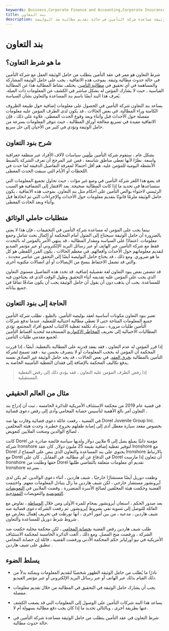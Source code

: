 ```yaml
---
keywords: Business,Corporate Finance and Accounting,Corporate Insurance
title: بند التعاون
description: يتطلب شرط التعاون في عقد التأمين من حامل الوثيقة مساعدة شركة التأمين في حالة تقديم مطالبة ضد البوليصة.
---
```


# بند التعاون
## ما هو شرط التعاون؟

شرط التعاون هو ممر في عقد التأمين يتطلب من حامل الوثيقة العمل مع شركة التأمين في حالة حدوث مطالبة وثيقة. بموجب هذه الاتفاقية ، يجب على حامل الوثيقة المشاركة والمساهمة في أي تحقيق في [مطالبة التأمين](/insurance_claim). يختلف نشاط المطالبة هذا عن المطالبة القياسية ، حيث لا يشارك المؤمن له بشكل مباشر في الكشف عن المعلومات ذات الصلة. يُعرف هذا البند أيضًا باسم بند المساعدة والتعاون بشأن السياسة.

يساعد بند التعاون شركة التأمين في الحصول على معلومات إضافية حول طبيعة الظروف الكامنة وراء المطالبة. في بعض الحالات ، قد يكون لدى الطرف المؤمن عليه معلومات مفصلة حول الأحداث قبل وأثناء وبعد وقوع الحدث المغطى. علاوة على ذلك ، فإن الاتفاقية مفيدة في تسريع معالجة أوراق المطالبة ، حيث تتوفر المعلومات بسرعة من حامل الوثيقة وتؤدي في كثير من الأحيان إلى حل سريع.

## شرح بنود التعاون

بشكل عام ، ستقوم شركة التأمين [بتأمين](/underwriting) سياسات لآلاف الأفراد عبر منطقة جغرافية واسعة. نظرًا لأنها تغطي مناطق شاسعة ، فمن غير المرجح أن تعرف الشركة بالضبط الأنشطة اليومية للمؤمن عليه. هم أقل احتمالا لمعرفة التفاصيل الدقيقة لما حدث في اللحظات أو الأيام التي سبقت الحدث المغطى.

قد يضع هذا اللغز شركة التأمين في وضع غير مؤات ، حيث تحاول تجميع المعلومات التي ستساعدها في تحديد ما إذا كانت المطالبة صحيحة. يعد الافتقار إلى الشفافية هو السبب الرئيسي لاحتواء بوالص التأمين على أحكام مثل بند التعاون. بموجب هذه الاتفاقية ، يكون حامل الوثيقة ملزمًا قانونًا بتقديم معلومات حول الأحداث والإجراءات التي تم اتخاذها قبل وأثناء وبعد الحادث المغطى.

## متطلبات حاملي الوثائق

بينما يجب على المؤمن له مساعدة شركة التأمين في التحقيقات ، فإن هذا لا يعني بالضرورة أن حامل الوثيقة سيحتاج إلى المثول أمام المحكمة أو إكمال بحث شامل وجمع معلومات. اعتمادًا على السياسة ومقدار المطالبة ، قد ينتهي الأمر بالمؤمن له بالتحدث فقط مع شركة التأمين عبر الهاتف أو عبر رسائل البريد الإلكتروني أو عبر مؤتمر الفيديو لتقديم معلوماتهم حول الأحداث وأفعالهم. في معظم الحالات ، يكون الفرز اللفظي هو كل ما هو ضروري. ومع ذلك ، قد يحتاج حامل البوليصة أيضًا إلى التحقق من عناصر محددة ، والتي قد تشمل الاحتفاظ بنسخ من الإيصالات أو أي اتصالات مكتوبة أخرى.

قد تتضمن بعض بنود التعاون لغة تفصيلية إضافية. قد تحدد هذه التفاصيل مستوى التعاون الذي يجب على المؤمن عليه تقديمه أثناء التحقيق وطول الوقت الذي قد يحتاجون فيه للمساعدة. يجب أن يذهب دون أن يقول أن حامل الوثيقة يجب أن يكون صادقًا تمامًا في جميع بياناته.

## الحاجة إلى بنود التعاون

تعتبر بنود التعاون مكونات أساسية لعقد بوليصة التأمين. بالطبع ، تطلب شركة التأمين جميع المعلومات المتاحة حتى لا تغطي مطالبة احتيالية للتغطية. عندما تدفع شركات التأمين طلبات مزورة ، ستزداد تكلفة تغطية الاكتتاب لجميع أفراد المجتمع. تؤدي المطالبات الاحتيالية إلى تحريف [المخاطر الاكتوارية](/actuarialrisk) المستخدمة لتحديد أقساط التأمين لجميع مقدمي طلبات التأمين.

إذا قرر المؤمن له عدم التعاون ، فقد يفقد قدرته على المطالبة بالتغطية. أيضًا ، إذا قررت المحكمة أن المؤمن له يحجب المعلومات أو لا يتصرف بحسن نية ، فقد تسمح لشركة التأمين بالمطالبة [بخرق العقد](/breach-of-contract). في بعض الحالات ، قد يجد حامل الوثيقة غير الصادق نفسه يدفع تكاليف المحكمة بالإضافة إلى فقدان التغطية التأمينية الخاصة به.

> إذا رفض الطرف المؤمن عليه التعاون ، فقد يؤدي ذلك إلى رفض التغطية المستقبلية.

>

## مثال من العالم الحقيقي

في قضية عام 2019 من محكمة الاستئناف الأمريكية للدائرة الخامسة ، ثبت أن إدراج بند التعاون أمر بالغ الأهمية لتأسيس حصانة المحامي وأدى إلى رفض دعوى قضائية .

في القضية ، رفعت عائلة دعوى قضائية وفازت بها ضد Dorel Juvenile Group Inc. بخصوص مقعد سيارة معطل أدى إلى إصابة طفلهم بجروح خطيرة. وجدت هيئة المحلفين لصالح الوالدين ومنحت الملايين كتعويض .

كانت Dorel مؤمنة ذاتيًا بمبلغ يصل إلى 6 ملايين دولار ولديها سياسة فائضة صادرة عن شركة Ironshore لتوفير تغطية إضافية بقيمة 25 مليون دولار. كان عقد Ironshore مع Dorel يحتوي على بند المساعدة والتعاون الذي ينص على السماح لـ Ironshore بالارتباط مع Dorel في الدفاع عن أي مطالبة. في المقابل ، كان على Dorel أن تتعاون إذا مارست Ironshore حقها وطلبت من Dorel تقديم أي معلومات متعلقة بالتقاضي طلبها Ironshore بسرعة .

وظفت دوريل أيضًا مستشارًا خارجيًا ، شيف هاردين ، أثناء دعوى الوالدين. لم يكن لدى آيرونشور مستشار خارجي ، لكن شيف هاردين ما زال يتبادل المعلومات معهم. واختتمت القضية وحكمت هيئة المحلفين لصالح الأسرة المتضررة ، وقضت الملايين في [التعويضات التعويضية](/compensatory-damages) والتعويضات [النموذجية](/punitive-damages).

بعد صدور الحكم ، استعان أيرونشور بمحامٍ للمرة الأولى ومن خلال [الوساطة](/alternative-dispute-resolution) ، تفاوض مع العائلة للتوصل إلى تسوية تفي بشروط إيرونشور. ثم رفعت الشركة دعوى قضائية ضد شيف هاردين ، مدعية ، من بين أمور أخرى ، أنها تورطت في تحريف إهمال يتعارض مع شروط شرط دوريل للمساعدة والتعاون .

طلب شيف هاردين رفض القضية [بحصانة المحامي](/immunity) ، لكن محكمة محلية حكمت ضد الشركة ، ورفضت منح الفصل. ومع ذلك ، ألغت الدائرة الخامسة لمحكمة الاستئناف الأمريكية في نيو أورليانز حكم المحكمة الأدنى ورفضت القضية ، قائلة إن حصانة المحامي تنطبق على شيف هاردين .

## يسلط الضوء

- نادرًا ما يُطلب من حامل الوثيقة الظهور شخصيًا لتقديم المعلومات ويمكنه بدلاً من ذلك القيام بذلك عبر الهاتف أو عبر رسائل البريد الإلكتروني أو عبر مؤتمر الفيديو.

- يجب أن يشارك حامل الوثيقة في التحقيق في المطالبة من خلال تقديم معلومات مفصلة.

- يساعد هذا البند شركات التأمين على الوصول إلى المعلومات التي قد يصعب الكشف عنها بطريقة أخرى ، وبالتالي تحديد ما إذا كان يجب دفع مطالبة بسهولة أم لا.

- شرط التعاون في عقد التأمين يتطلب من حامل الوثيقة مساعدة شركة التأمين في حالة حدوث مطالبة.

